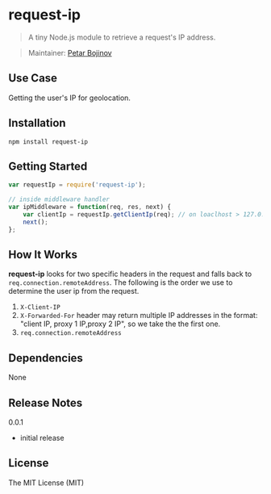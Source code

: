 request-ip
=========

> A tiny Node.js module to retrieve a request's IP address. 

> Maintainer: [Petar Bojinov](https://github.com/pbojinov)

## Use Case

Getting the user's IP for geolocation.

## Installation

    npm install request-ip
  
## Getting Started

```javascript
var requestIp = require('request-ip');

// inside middleware handler
var ipMiddleware = function(req, res, next) {
    var clientIp = requestIp.getClientIp(req); // on loaclhost > 127.0.0.1
    next();
};
```

## How It Works

**request-ip** looks for two specific headers in the request and falls back to `req.connection.remoteAddress`. The following is the order we use to determine the user ip from the request.

1. `X-Client-IP`  
2. `X-Forwarded-For` header may return multiple IP addresses in the format: "client IP, proxy 1 IP,proxy 2 IP", so we take the the first one.
3. `req.connection.remoteAddress`

## Dependencies

None

## Release Notes

0.0.1

* initial release

## License

The MIT License (MIT)